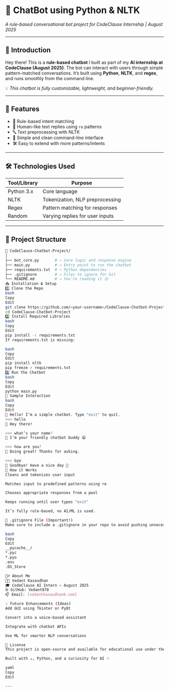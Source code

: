 # 🤖 ChatBot using Python & NLTK  
_A rule-based conversational bot project for CodeClause Internship | August 2025_

---

## 👋 Introduction

Hey there! This is a **rule-based chatbot** I built as part of my **AI internship at CodeClause (August 2025)**. The bot can interact with users through simple pattern-matched conversations. It’s built using **Python**, **NLTK**, and **regex**, and runs smoothly from the command line.

💡 _This chatbot is fully customizable, lightweight, and beginner-friendly._

---

## 🚀 Features

- 🧠 Rule-based intent matching
- 💬 Human-like text replies using `re` patterns
- 🔤 Text preprocessing with NLTK
- 🎯 Simple and clean command-line interface
- 🛠️ Easy to extend with more patterns/intents

---

## 🛠️ Technologies Used

| Tool/Library | Purpose                          |
|--------------|----------------------------------|
| Python 3.x   | Core language                    |
| NLTK         | Tokenization, NLP preprocessing  |
| Regex        | Pattern matching for responses   |
| Random       | Varying replies for user inputs  |

---

## 📂 Project Structure

```bash
📁 CodeClause-Chatbot-Project/
│
├── bot_core.py       # → Core logic and response engine
├── main.py           # → Entry point to run the chatbot
├── requirements.txt  # → Python dependencies
├── .gitignore        # → Files to ignore for Git
└── README.md         # → You’re reading it 😉
📥 Installation & Setup
1️⃣ Clone the Repo
bash
Copy
Edit
git clone https://github.com/<your-username>/CodeClause-Chatbot-Project.git
cd CodeClause-Chatbot-Project
2️⃣ Install Required Libraries
bash
Copy
Edit
pip install -r requirements.txt
If requirements.txt is missing:

bash
Copy
Edit
pip install nltk
pip freeze > requirements.txt
3️⃣ Run the Chatbot
bash
Copy
Edit
python main.py
🧪 Sample Interaction
bash
Copy
Edit
🤖 Hello! I’m a simple chatbot. Type "exit" to quit.
>>> hello
🤖 Hey there!

>>> what’s your name?
🤖 I’m your friendly chatbot buddy 😄

>>> how are you?
🤖 Doing great! Thanks for asking.

>>> bye
🤖 Goodbye! Have a nice day 🌟
🧠 How it Works
Cleans and tokenizes user input

Matches input to predefined patterns using re

Chooses appropriate responses from a pool

Keeps running until user types "exit"

It’s fully rule-based, no AI/ML is used.

📌 .gitignore File (Important!)
Make sure to include a .gitignore in your repo to avoid pushing unnecessary files:

bash
Copy
Edit
__pycache__/
*.pyc
*.pyo
.env
.DS_Store

🙋‍♂️ About Me
👨‍💻 Vedant Kasaudhan
🎓 CodeClause AI Intern – August 2025
🌐 GitHub: Vedant870
📫 Email: [vedantkasaudhan0.com]

💡 Future Enhancements (Ideas)
Add GUI using Tkinter or PyQt

Convert into a voice-based assistant

Integrate with chatbot APIs

Use ML for smarter NLP conversations

📃 License
This project is open-source and available for educational use under the MIT License.

Built with ☕, Python, and a curiosity for AI ✨

yaml
Copy
Edit

---
